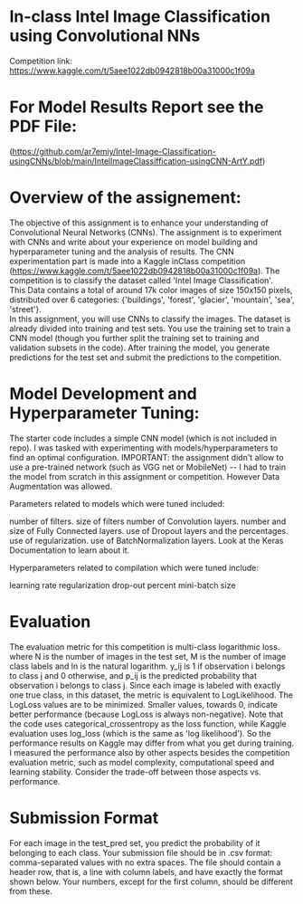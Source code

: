 # In-class Intel Image Classification using Convolutional NNs
Competition link: https://www.kaggle.com/t/5aee1022db0942818b00a31000c1f09a

# For Model Results Report see the PDF File:
(https://github.com/ar7emiy/Intel-Image-Classification-usingCNNs/blob/main/IntelImageClassiffication-usingCNN-ArtY.pdf)

# Overview of the assignement:
The objective of this assignment is to enhance your understanding of Convolutional Neural Networks (CNNs).
The assignment is to experiment with CNNs and write about your experience on model building and hyperparameter tuning and the analysis of results.
The CNN experimentation part is made into a Kaggle inClass competition (https://www.kaggle.com/t/5aee1022db0942818b00a31000c1f09a).
The competition is to classify the dataset called 'Intel Image Classification'.  
This Data contains a total of around 17k color images of size 150x150 pixels, distributed over 6 categories: {'buildings', 'forest', 'glacier', 'mountain', 'sea', 'street'}.  
In this assignment, you will use CNNs to classify the images. 
The dataset is already divided into training and test sets. 
You use the training set to train a CNN model (though you further split the training set to training and validation subsets in the code). 
After training the model, you generate predictions for the test set and submit the predictions to the competition.

# Model Development and Hyperparameter Tuning:

The starter code includes a simple CNN model (which is not included in repo). I was tasked with experimenting with models/hyperparameters to find an optimal configuration.
IMPORTANT: the assignment didn't allow to use a pre-trained network (such as VGG net or MobileNet) -- I had to train the model from scratch in this assignment or competition.  However Data Augmentation was allowed.

Parameters related to models which were tuned included:  

number of filters.
size of filters
number of Convolution layers.
number and size of Fully Connected layers.
use of Dropout layers and the percentages.
use of regularization.
use of BatchNormalization layers. Look at the Keras Documentation to learn about it.

Hyperparameters related to compilation which were tuned include:

learning rate
regularization
drop-out percent
mini-batch size 

# Evaluation
The evaluation metric for this competition is multi-class logarithmic loss.
where N is the number of images in the test set, M is the number of image class labels and ln is the natural logarithm. y_ij is 1 if observation i belongs to class j and 0 otherwise, and p_ij is the predicted probability that observation i belongs to class j. Since each image is labeled with exactly one true class, in this dataset, the metric is equivalent to LogLikelihood.
The LogLoss values are to be minimized. Smaller values, towards 0, indicate better performance (because LogLoss is always non-negative).
Note that the code uses categorical_crossentropy as the loss function, while Kaggle evaluation uses log_loss (which is the same as 'log likelihood').  So the performance results on Kaggle may differ from what you get during training.
I measured the performance also by other aspects besides the competition evaluation metric, such as model complexity, computational speed and learning stability. Consider the trade-off between those aspects vs. performance.

# Submission Format
For each image in the test_pred set, you predict the probability of it belonging to each class. Your submission file should be in .csv format: comma-separated values with no extra spaces. The file should contain a header row, that is, a line with column labels, and have exactly the format shown below. Your numbers, except for the first column, should be different from these.
